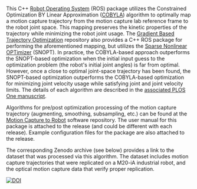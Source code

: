 This C++ [Robot Operating System](https://www.ros.org/) (ROS) package utilizes the Constrained Optimization BY Linear Approximation ([COBYLA](https://nlopt.readthedocs.io/en/latest/NLopt_Algorithms/#cobyla-constrained-optimization-by-linear-approximations)) algorithm to optimally map a motion capture trajectory from the motion capture lab reference frame to the robot joint space. This mapping preserves the kinetic properties of the trajectory while minimizing the robot joint usage. The [Gradient Based Trajectory Optimization](https://github.com/klevis-a/Trajectory_Optimization_Gradient_Based) repository also provides a C++ ROS package for performing the aforementioned mapping, but utilizes the [Sparse Nonlinear OPTimizer](https://web.stanford.edu/group/SOL/snopt.htm) (SNOPT). In practice, the COBYLA-based approach outperforms the SNOPT-based optimization when the initial input guess to the optimization problem (the robot's initial joint angles) is far from optimal. However, once a close to optimal joint-space trajectory has been found, the SNOPT-based optimization outperforms the COBYLA-based optimization for minimizing joint velocity usage while satisfying joint and joint velocity limits. The details of each algorithm are described in the [associated PLOS One manuscript](https://journals.plos.org/plosone/article?id=10.1371/journal.pone.0242005).

Algorithms for pre/post optimization processing of the motion capture trajectory (augmenting, smoothing, subsampling, etc.) can be found at the [Motion Capture to Robot](https://github.com/klevis-a/Mocap_To_Robot) software repository. The user manual for this package is attached to the release (and could be different with each release). Example configuration files for the package are also attached to the release.

The corresponding Zenodo archive (see below) provides a link to the dataset that was processed via this algorithm. The dataset includes motion capture trajectories that were replicated on a M20-iA industrial robot, and the optical motion capture data that verify proper replication.

[![DOI](https://zenodo.org/badge/239802588.svg)](https://zenodo.org/badge/latestdoi/239802588)